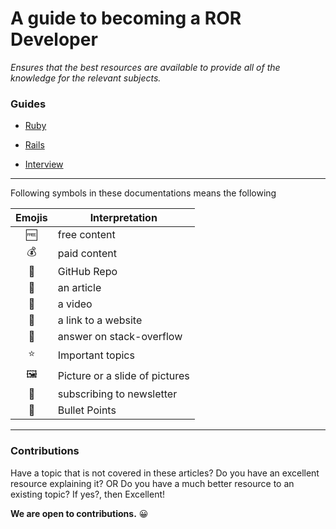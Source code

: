 # A guide to becoming a ROR Developer

_Ensures that the best resources are available to provide all of the knowledge for the relevant subjects._

### Guides

- [Ruby](https://github.com/JuzerShakir/becoming_ruby_on_rails_dev/blob/master/ruby.md)

- [Rails](https://github.com/JuzerShakir/becoming_ruby_on_rails_dev/blob/master/rails.md)

- [Interview](https://github.com/JuzerShakir/becoming_ruby_on_rails_dev/blob/master/interview.md)

---

Following symbols in these documentations means the following

| Emojis | Interpretation                 |
| :----: | ------------------------------ |
|   🆓   | free content                   |
|   💰   | paid content                   |
|   📓   | GitHub Repo                    |
|   📃   | an article                     |
|   🎥   | a video                        |
|   🔖   | a link to a website            |
|   🙋   | answer on stack-overflow       |
|   ⭐   | Important topics               |
|   🖼️   | Picture or a slide of pictures |
|   📧   | subscribing to newsletter      |
|   🔘   | Bullet Points                  |

---

### Contributions

Have a topic that is not covered in these articles? Do you have an excellent resource explaining it? OR Do you have a much better resource to an existing topic? If yes?, then Excellent!

**We are open to contributions.** 😀
